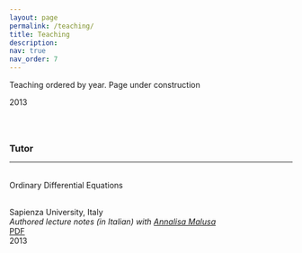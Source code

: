 ```yaml
---
layout: page
permalink: /teaching/
title: Teaching
description: 
nav: true
nav_order: 7
---
```


<p> 
Teaching ordered by year. 
Page under construction
</p>



<div class="col-xs-2 cl-sm-2 col-md-2 text-center" style="width: 75px;">
              <span class="badge font-weight-bold danger-color-dark text-uppercase align-middle" style="min-width: 75px;">
                2013
              </span>
            </div>

<div>
<h3 style="margin-top: 4rem; margin-bottom: 0.3rem;"><a id="tutor">Tutor</a></h3>
<hr style="color: var(--global-text-color); height: 1px; margin-bottom: 2rem;">

<p style='font-weight: boldr'> Ordinary Differential Equations</p> 
<br>
Sapienza University, Italy
<br>
<em>Authored lecture notes (in Italian) with <a href = "https://scholar.google.com/citations?user=8_h1W8kAAAAJ">Annalisa Malusa</a></em>
<div class="links">
<a href="/assets/pdf/teaching/2013/Appunti_EDO.pdf" class="btn btn-sm z-depth-0" role="button">PDF</a>
</div>
</div>



<div class="row">
        <div class="col-sm-2 abbr">
            <abbr class="badge">
            2013
            </abbr>
        </div>
</div>